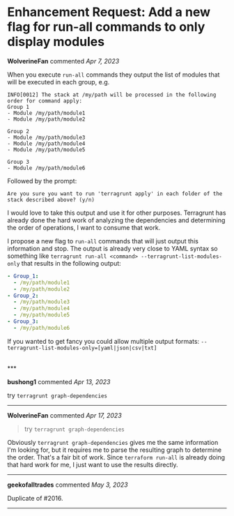 # Enhancement Request:  Add a new flag for run-all commands to only display modules

**WolverineFan** commented *Apr 7, 2023*

When you execute `run-all` commands they output the list of modules that will be executed in each group, e.g.
```
INFO[0012] The stack at /my/path will be processed in the following order for command apply:
Group 1
- Module /my/path/module1
- Module /my/path/module2

Group 2
- Module /my/path/module3
- Module /my/path/module4
- Module /my/path/module5

Group 3
- Module /my/path/module6
```

Followed by the prompt:
```
Are you sure you want to run 'terragrunt apply' in each folder of the stack described above? (y/n)
```

I would love to take this output and use it for other purposes.  Terragrunt has already done the hard work of analyzing the dependencies and determining the order of operations, I want to consume that work.

I propose a new flag to `run-all` commands that will just output this information and stop.  The output is already very close to YAML syntax so something like `terragrunt run-all <command> --terragrunt-list-modules-only` that results in the following output:
```yaml
- Group_1:
  - /my/path/module1
  - /my/path/module2
- Group_2:
  - /my/path/module3
  - /my/path/module4
  - /my/path/module5
- Group_3:
  - /my/path/module6
```

If you wanted to get fancy you could allow multiple output formats: `--terragrunt-list-modules-only=[yaml|json|csv|txt]`

<br />
***


**bushong1** commented *Apr 13, 2023*

try `terragrunt graph-dependencies`
***

**WolverineFan** commented *Apr 17, 2023*

> try `terragrunt graph-dependencies`

Obviously `terragrunt graph-dependencies` gives me the same information I'm looking for, but it requires me to parse the resulting graph to determine the order.  That's a fair bit of work.  Since `terraform run-all` is already doing that hard work for me, I just want to use the results directly.
***

**geekofalltrades** commented *May 3, 2023*

Duplicate of #2016.
***

